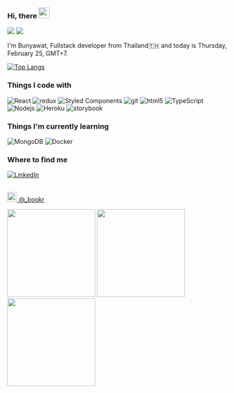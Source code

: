 ### Hi, there <img src="https://media.giphy.com/media/hvRJCLFzcasrR4ia7z/giphy.gif" width="25px">

![](https://komarev.com/ghpvc/?username=bsrisompong&color=green)
![](https://hit.yhype.me/github/profile?user_id=33023239)


I'm Bunyawat, Fullstack developer from Thailand🇹🇭 and today is Thursday, February 25, GMT+7.

[![Top Langs](https://github-readme-stats.vercel.app/api/top-langs/?username=bsrisompong&langs_count=8)](https://github.com/anuraghazra/github-readme-stats)

<h3>Things I code with</h3>
<p>
<img alt="React" src="https://img.shields.io/badge/-React-45b8d8?style=flat-square&logo=react&logoColor=white" />
  <img alt="redux" src="https://img.shields.io/badge/-Redux-764ABC?style=flat-square&logo=redux&logoColor=white" />
  <img alt="Styled Components" src="https://img.shields.io/badge/-Styled_Components-db7092?style=flat-square&logo=styled-components&logoColor=white" />
  <img alt="git" src="https://img.shields.io/badge/-Git-F05032?style=flat-square&logo=git&logoColor=white" />
  <img alt="html5" src="https://img.shields.io/badge/-HTML5-E34F26?style=flat-square&logo=html5&logoColor=white" />
  <img alt="TypeScript" src="https://img.shields.io/badge/-TypeScript-007ACC?style=flat-square&logo=typescript&logoColor=white" />
  <img alt="Nodejs" src="https://img.shields.io/badge/-Nodejs-43853d?style=flat-square&logo=Node.js&logoColor=white" />
  <img alt="Heroku" src="https://img.shields.io/badge/-Heroku-430098?style=flat-square&logo=heroku&logoColor=white" />
  <img alt="storybook" src="https://img.shields.io/badge/storybook-db7092?logo=storybook&logoColor=white&style=flat-square" />
</p>

<h3>Things I'm currently learning </h3>
<p>
  <img alt="MongoDB" src="https://img.shields.io/badge/-MongoDB-13aa52?style=flat-square&logo=mongodb&logoColor=white" />
  <img alt="Docker" src="https://img.shields.io/badge/-Docker-46a2f1?style=flat-square&logo=docker&logoColor=white" />
</p>


<h3>Where to find me</h3>
<a href="https://www.linkedin.com/in/bsrisompong" target="_blank"><img alt="LinkedIn" src="https://img.shields.io/badge/linkedin-%230077B5.svg?&style=for-the-badge&logo=linkedin&logoColor=white" /></a>
<br></br>
<p><a href="https://www.instagram.com/_bookr/" target="_blank"><img
    src="https://camo.githubusercontent.com/c9dacf0f25a1489fdbc6c0d2b41cda58b77fa210a13a886d6f99e027adfbd358/68747470733a2f2f6564656e742e6769746875622e696f2f537570657254696e7949636f6e732f696d616765732f7376672f696e7374616772616d2e737667"
    width="22" /> @_bookr</a></p>
<p><img  height="200" src="https:&#x2F;&#x2F;instagram.fiev22-1.fna.fbcdn.net&#x2F;v&#x2F;t51.2885-15&#x2F;sh0.08&#x2F;e35&#x2F;c240.0.960.960a&#x2F;s640x640&#x2F;151375903_192110479368243_7077167315225447865_n.jpg?_nc_ht&#x3D;instagram.fiev22-1.fna.fbcdn.net&amp;_nc_cat&#x3D;103&amp;_nc_ohc&#x3D;yufUDHRr3VsAX-w2Su7&amp;tp&#x3D;1&amp;oh&#x3D;e8c050c991378eaf5157f735d9d5354d&amp;oe&#x3D;6060DE2E" /> <img height="200" src="https:&#x2F;&#x2F;instagram.fiev22-2.fna.fbcdn.net&#x2F;v&#x2F;t51.2885-15&#x2F;sh0.08&#x2F;e35&#x2F;c240.0.960.960a&#x2F;s640x640&#x2F;149445134_163329015411131_4473192686120032734_n.jpg?_nc_ht&#x3D;instagram.fiev22-2.fna.fbcdn.net&amp;_nc_cat&#x3D;111&amp;_nc_ohc&#x3D;4cZvjDi-8HsAX9YSuHh&amp;tp&#x3D;1&amp;oh&#x3D;93bfd46a589a547dcc8047b126495b5f&amp;oe&#x3D;6061511F" /> <img height="200" src="https:&#x2F;&#x2F;instagram.fiev22-1.fna.fbcdn.net&#x2F;v&#x2F;t51.2885-15&#x2F;sh0.08&#x2F;e35&#x2F;c0.180.1440.1440a&#x2F;s640x640&#x2F;148305260_1140482143059801_2738492462399687358_n.jpg?_nc_ht&#x3D;instagram.fiev22-1.fna.fbcdn.net&amp;_nc_cat&#x3D;109&amp;_nc_ohc&#x3D;hY0BMY3YjYoAX8GXMWJ&amp;tp&#x3D;1&amp;oh&#x3D;915e20e69e4244fd0d72729527054ed9&amp;oe&#x3D;60603B77" /></p>


<!--
**bsrisompong/bsrisompong** is a ✨ _special_ ✨ repository because its `README.md` (this file) appears on your GitHub profile.

Here are some ideas to get you started:

- 🔭 I’m currently working on ...
- 🌱 I’m currently learning ...
- 👯 I’m looking to collaborate on ...
- 🤔 I’m looking for help with ...
- 💬 Ask me about ...
- 📫 How to reach me: ...
- 😄 Pronouns: ...
- ⚡ Fun fact: ...
-->


